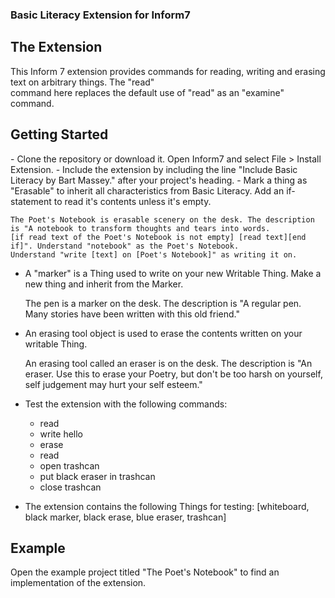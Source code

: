 <h3> Basic Literacy Extension for Inform7</h3>

<h2> The Extension </h2>

This Inform 7 extension provides commands for reading, writing and erasing text on arbitrary things. The "read" </br>
command here replaces the default use of "read" as an "examine" command.

<h2> Getting Started </h2>
- Clone the repository or download it. Open Inform7 and select File > Install Extension. 
- Include the extension by including the line "Include Basic Literacy by Bart Massey." after your project's heading.
- Mark a thing as "Erasable" to inherit all characteristics from Basic Literacy. Add an if-statement to read it's contents unless it's empty.
	
	The Poet's Notebook is erasable scenery on the desk. The description is "A notebook to transform thoughts and tears into words. 
	[if read text of the Poet's Notebook is not empty] [read text][end if]". Understand "notebook" as the Poet's Notebook. 
	Understand "write [text] on [Poet's Notebook]" as writing it on.

- A "marker" is a Thing used to write on your new Writable Thing. Make a new thing and inherit from the Marker.

	The pen is a marker on the desk. The description is "A regular pen. Many stories have been written with this old friend."

- An erasing tool object is used to erase the contents written on your writable Thing.
	
	An erasing tool called an eraser is on the desk. The description is "An eraser. Use this to erase your Poetry, but don't be too harsh on yourself, self judgement may hurt your self esteem."

- Test the extension with the following commands:

	- read 
	- write hello 
	- erase 
	- read  
	- open trashcan 
	- put black eraser in trashcan 
	- close trashcan

- The extension contains the following Things for testing: [whiteboard, black marker, black erase, blue eraser, trashcan]

<h2> Example </h2>

Open the example project titled "The Poet's Notebook" to find an implementation of the extension.
